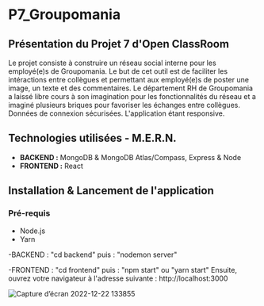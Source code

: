 # P7_Groupomania

## Présentation du Projet 7 d'Open ClassRoom
Le projet consiste à construire un réseau social interne pour les employé(e)s de Groupomania. 
Le but de cet outil est de faciliter les intéractions entre collègues et permettant aux employé(e)s de poster une image, un texte et des commentaires. 
Le département RH de Groupomania a laissé libre cours à son imagination pour les fonctionnalités du réseau et a imaginé plusieurs briques pour favoriser les échanges entre collègues.
Données de connexion sécurisées. L'application étant responsive.

## Technologies utilisées - M.E.R.N.
- **BACKEND :** MongoDB & MongoDB Atlas/Compass, Express & Node
- **FRONTEND :** React

## Installation & Lancement de l'application

### Pré-requis
- Node.js 
- Yarn

-BACKEND : "cd backend" puis : "nodemon server"

-FRONTEND : "cd frontend" puis : "npm start" ou "yarn start" 
Ensuite, ouvrez votre navigateur à l'adresse suivante :  http://localhost:3000 

![Capture d’écran 2022-12-22 133855](https://user-images.githubusercontent.com/96197835/209136289-54f48d84-35f0-4594-9f52-ea821990dd8c.jpg)
